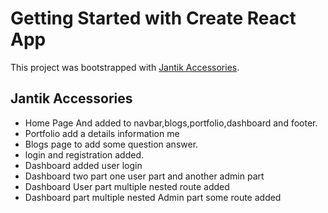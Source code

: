 # Getting Started with Create React App

This project was bootstrapped with [Jantik Accessories](https://jantik-accessories.web.app/).

## Jantik Accessories

- Home Page And added to navbar,blogs,portfolio,dashboard and footer.
- Portfolio add a details information me
- Blogs page to add some question answer.
- login and registration added.
- Dashboard added user login
- Dashboard two part one user part and another admin part
- Dashboard User part multiple nested route added
- Dashboard part multiple nested  Admin part some route added
